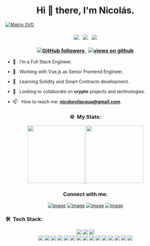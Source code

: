 <h1 align="center">Hi 👋 there, I'm Nicolás.</h1>

[![Matrix SVG](https://raw.githubusercontent.com/rodrigograca31/rodrigograca31/master/matrix.svg)](https://www.youtube.com/watch?v=SDkAGkd4NLc) 

<h3 align="center">
  <p align="center">
    <img src="https://img.shields.io/badge/Location-Buenos Aires, Argentina-blue?style=flat-square" /> &nbsp;
    <img src="https://img.shields.io/badge/Age-31-blue?style=flat-square" /> &nbsp;
        <img src="https://img.shields.io/badge/Languages-Spanish & English-blue?style=flat-square" /> <br/>
    <br/>
  <a href="https://github.com/nicobevilacqua" target="_blank">
    <img alt="GitHub followers" src="https://img.shields.io/github/followers/nicobevilacqua?label=Github%20followers&style=flat-square&color=brightgreen">
  </a> &nbsp;
  <a href="https://github.com/nicobevilacqua" target="_blank">
    <img src="https://komarev.com/ghpvc/?username=nicobevilacqua&label=Views&color=brightgreen&style=flat-square" alt="views on github" />
  </a>
</h3> 

- 🔭 &nbsp; I’m a Full Stack Engineer.

- 🔨 &nbsp; Working with Vue.js as Senior Frontend Engineer.

- 📖 &nbsp; Learning Solidity and Smart Contracts development.

- 👯 &nbsp; Looking to collaborate on **crypto** projects and technologies.

- 📫 &nbsp; How to reach me: **nicobevilacqua@gmail.com**.

    
<h3 align="center">⚙️ &nbsp;My Stats:</h3>
<p align="center">
<a href="https://github.com/nicobevilacqua">
  <img height="180em" src="https://github-readme-stats-eight-theta.vercel.app/api?username=nicobevilacqua&show_icons=true&theme=react&include_all_commits=true&count_private=true"/>
  <img height="180em" src="https://github-readme-stats-eight-theta.vercel.app/api/top-langs/?username=nicobevilacqua&layout=compact&langs_count=8&theme=react&count_private=true"/>
</a>
</p>


<h3 align="center">Connect with me:</h3>
<div align="center">

[![image](https://img.shields.io/badge/LinkedIn-0077B5?style=for-the-badge&logo=linkedin&logoColor=white)](https://www.linkedin.com/in/nicol%C3%A1s-bevilacqua-859343174/)
[![image](https://img.shields.io/badge/Instagram-E4405F?style=for-the-badge&logo=instagram&logoColor=white)](https://www.instagram.com/nicolasbevilacqua/)
[![image](https://img.shields.io/badge/Twitter-1DA1F2?style=for-the-badge&logo=twitter&logoColor=white)](https://twitter.com/NicoBeviIacqua_)
[![image](https://img.shields.io/badge/Gmail-D14836?style=for-the-badge&logo=gmail&logoColor=white)](mailto:nicobevilacqua@gmail.com)
</div>
  
  
### 🛠 &nbsp;Tech Stack:
<div align="center">
    <img src="https://img.shields.io/badge/-Solidity-05122A?style=flat&logo=solidity" /> 
  <img src="https://img.shields.io/badge/-Ethereum-05122A?style=flat&logo=ethereum" />
  <img src="https://img.shields.io/badge/-Web3-05122A?style=flat&logo=Web3.js" />
  <br />
<img src="https://img.shields.io/badge/-Python-05122A?style=flat&logo=python" />
<img src="https://img.shields.io/badge/-JavaScript-05122A?style=flat&logo=javascript" />
<img src="https://img.shields.io/badge/-Vue.js-05122A?style=flat&logo=vue.js" />
    <img src="https://img.shields.io/badge/-Nuxt.js-05122A?style=flat&logo=nuxt.js" />
  <img src="https://img.shields.io/badge/-Vuetify-05122A?style=flat&logo=vuetify" />
<img src="https://img.shields.io/badge/-Stylus-05122A?style=flat&logo=stylus" />
<img src="https://img.shields.io/badge/-React-05122A?style=flat&logo=react" />
<img src="https://img.shields.io/badge/-Node.js-05122A?style=flat&logo=node.js" />
<img src="https://img.shields.io/badge/-Bootstrap-05122A?style=flat&logo=bootstrap&logoColor=563D7C" />
<img src="https://img.shields.io/badge/-HTML-05122A?style=flat&logo=HTML5" />
<img src="https://img.shields.io/badge/-CSS-05122A?style=flat&logo=CSS3&logoColor=1572B6" />
<img src="https://img.shields.io/badge/-Git-05122A?style=flat&logo=git" />
<img src="https://img.shields.io/badge/-GitHub-05122A?style=flat&logo=github" />
<img src="https://img.shields.io/badge/-Markdown-05122A?style=flat&logo=markdown" />
<img src="https://img.shields.io/badge/-Visual%20Studio%20Code-05122A?style=flat&logo=visual-studio-code&logoColor=007ACC" />
</div>
